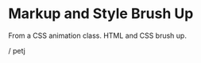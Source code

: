 Markup and Style Brush Up
=========================

From a CSS animation class. HTML and CSS brush up.

/ petj